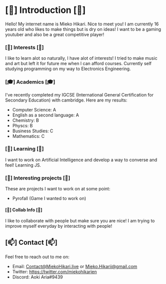 # [👋] Introduction [👋]
Hello! My internet name is Mieko Hikari. Nice to meet you! I am currently 16 years old who likes to make things but is dry on ideas! I want to be a gaming youtuber and also be a great competitive player!

### [👀] Interests [👀]
I like to learn alot so naturally, I have alot of interests! I tried to make music and art but left it for future me when I can afford courses. Currently self studying programming on my way to Electronics Engineering. 

### [🎓] Academics [🎓]
I've recently completed my IGCSE (International General Certification for Secondary Education) with cambridge. Here are my results:
 - Computer Science: A
 - English as a second language: A
 - Chemistry: B
 - Physcs: B
 - Business Studies: C
 - Mathematics: C

### [🌱] Learning [🌱]
I want to work on Artificial Intelligence and develop a way to converse and feel! Learning JS.

### [📂] Interesting projects [📂]
These are projects I want to work on at some point:
 - Pyrofall (Game I wanted to work on)

#### [💞]️ Collab Info [💞]
I like to collaborate with people but make sure you are nice! I am trying to improve myself everyday by interacting with people!

## [📫] Contact [📫]
Feel free to reach out to me on:
- Email: Contact@MiekoHikari.live or Mieko.Hikarii@gmail.com
- Twitter: https://twitter.com/miekohikarien
- Discord: Aoki Aria#9439
